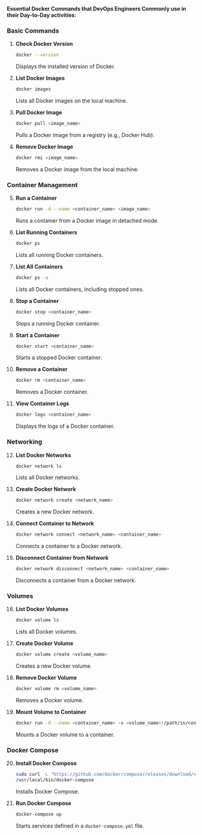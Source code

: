 **Essential Docker Commands that DevOps Engineers Commonly use in their Day-to-Day activities:**

### Basic Commands

1. **Check Docker Version**

   ```sh
   docker --version
   ```
   Displays the installed version of Docker.

2. **List Docker Images**
   
   ```sh
   docker images
   ```
   Lists all Docker images on the local machine.

3. **Pull Docker Image**
   
   ```sh
   docker pull <image_name>
   ```
   Pulls a Docker image from a registry (e.g., Docker Hub).

4. **Remove Docker Image**
   
   ```sh
   docker rmi <image_name>
   ```
   Removes a Docker image from the local machine.

### Container Management

5. **Run a Container**
   
   ```sh
   docker run -d --name <container_name> <image_name>
   ```
   Runs a container from a Docker image in detached mode.

6. **List Running Containers**
   
   ```sh
   docker ps
   ```
   Lists all running Docker containers.

7. **List All Containers**
   
   ```sh
   docker ps -a
   ```
   Lists all Docker containers, including stopped ones.

8. **Stop a Container**

   ```sh
   docker stop <container_name>
   ```
   Stops a running Docker container.

9. **Start a Container**
   
   ```sh
   docker start <container_name>
   ```
   Starts a stopped Docker container.

10. **Remove a Container**
    
    ```sh
    docker rm <container_name>
    ```
    Removes a Docker container.

11. **View Container Logs**
    
    ```sh
    docker logs <container_name>
    ```
    Displays the logs of a Docker container.

### Networking

12. **List Docker Networks**
    
    ```sh
    docker network ls
    ```
    Lists all Docker networks.

13. **Create Docker Network**
    
    ```sh
    docker network create <network_name>
    ```
    Creates a new Docker network.

14. **Connect Container to Network**
    
    ```sh
    docker network connect <network_name> <container_name>
    ```
    Connects a container to a Docker network.

15. **Disconnect Container from Network**
    
    ```sh
    docker network disconnect <network_name> <container_name>
    ```
    Disconnects a container from a Docker network.

### Volumes

16. **List Docker Volumes**
    
    ```sh
    docker volume ls
    ```
    Lists all Docker volumes.

17. **Create Docker Volume**

    ```sh
    docker volume create <volume_name>
    ```
    Creates a new Docker volume.

18. **Remove Docker Volume**

    ```sh
    docker volume rm <volume_name>
    ```
    Removes a Docker volume.

19. **Mount Volume to Container**
    
    ```sh
    docker run -d --name <container_name> -v <volume_name>:/path/in/container <image_name>
    ```
    Mounts a Docker volume to a container.

### Docker Compose

20. **Install Docker Compose**
    
    ```sh
    sudo curl -L "https://github.com/docker/compose/releases/download/<version>/docker-compose-$(uname -s)-$(uname -m)" -o 
    /usr/local/bin/docker-compose
    ```
    Installs Docker Compose.

21. **Run Docker Compose**
    
    ```sh
    docker-compose up
    ```
    Starts services defined in a `docker-compose.yml` file.
